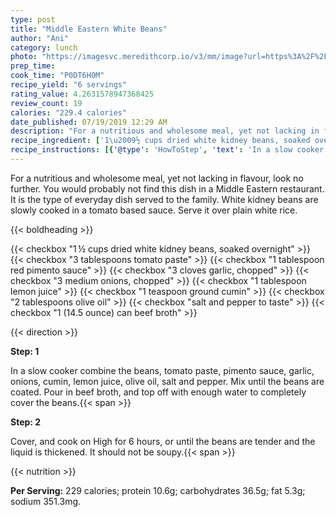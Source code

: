 ```yaml
---
type: post
title: "Middle Eastern White Beans"
author: "Ani"
category: lunch
photo: "https://imagesvc.meredithcorp.io/v3/mm/image?url=https%3A%2F%2Fimages.media-allrecipes.com%2Fuserphotos%2F289571.jpg"
prep_time: 
cook_time: "P0DT6H0M"
recipe_yield: "6 servings"
rating_value: 4.2631578947368425
review_count: 19
calories: "229.4 calories"
date_published: 07/19/2019 12:29 AM
description: "For a nutritious and wholesome meal, yet not lacking in flavour, look no further. You would probably not find this dish in a Middle Eastern restaurant. It is the type of everyday dish served to the family.  White kidney beans are slowly cooked in a tomato based sauce.  Serve it over plain white rice."
recipe_ingredient: ['1\u2009½ cups dried white kidney beans, soaked overnight', '3 tablespoons tomato paste', '1 tablespoon red pimento sauce', '3 cloves garlic, chopped', '3 medium onions, chopped', '1 tablespoon lemon juice', '1 teaspoon ground cumin', '2 tablespoons olive oil', 'salt and pepper to taste', '1 (14.5 ounce) can beef broth']
recipe_instructions: [{'@type': 'HowToStep', 'text': 'In a slow cooker combine the beans, tomato paste, pimento sauce, garlic, onions,  cumin, lemon juice, olive oil, salt and pepper. Mix until the beans are coated. Pour in beef broth, and top off with enough water to completely cover the beans.\n'}, {'@type': 'HowToStep', 'text': 'Cover, and cook on High for 6 hours, or until the beans are tender and the liquid is thickened. It should not be soupy.\n'}]
---
```


For a nutritious and wholesome meal, yet not lacking in flavour, look no further. You would probably not find this dish in a Middle Eastern restaurant. It is the type of everyday dish served to the family.  White kidney beans are slowly cooked in a tomato based sauce.  Serve it over plain white rice. 

{{< boldheading >}}

{{< checkbox "1 ½ cups dried white kidney beans, soaked overnight" >}}
{{< checkbox "3 tablespoons tomato paste" >}}
{{< checkbox "1 tablespoon red pimento sauce" >}}
{{< checkbox "3 cloves garlic, chopped" >}}
{{< checkbox "3 medium onions, chopped" >}}
{{< checkbox "1 tablespoon lemon juice" >}}
{{< checkbox "1 teaspoon ground cumin" >}}
{{< checkbox "2 tablespoons olive oil" >}}
{{< checkbox "salt and pepper to taste" >}}
{{< checkbox "1 (14.5 ounce) can beef broth" >}}


{{< direction >}}

**Step: 1**

In a slow cooker combine the beans, tomato paste, pimento sauce, garlic, onions,  cumin, lemon juice, olive oil, salt and pepper. Mix until the beans are coated. Pour in beef broth, and top off with enough water to completely cover the beans.{{< span >}}

**Step: 2**

Cover, and cook on High for 6 hours, or until the beans are tender and the liquid is thickened. It should not be soupy.{{< span >}}

{{< nutrition >}}

**Per Serving:** 229 calories; protein 10.6g; carbohydrates 36.5g; fat 5.3g; sodium 351.3mg.